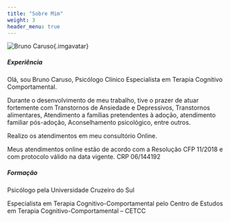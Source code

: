 ```yaml
---
title: "Sobre Mim"
weight: 3
header_menu: true
---
```


![Bruno Caruso](images/sobremim.jpeg){.imgavatar}


##### Experiência

Olá, sou Bruno Caruso, Psicólogo Clínico Especialista em Terapia Cognitivo Comportamental.

Durante o desenvolvimento de meu trabalho, tive o prazer de atuar fortemente com Transtornos de Ansiedade e Depressivos, Transtornos alimentares, Atendimento a famílias pretendentes à adoção, atendimento familiar pós-adoção, Aconselhamento psicológico, entre outros.

Realizo os atendimentos em meu consultório Online.

Meus atendimentos online estão de acordo com a Resolução CFP 11/2018 e com protocolo válido na data vigente.
CRP 06/144192

##### Formação

Psicólogo pela Universidade Cruzeiro do Sul

Especialista em Terapia Cognitivo-Comportamental pelo Centro de Estudos em Terapia Cognitivo-Comportamental – CETCC


<!-- Google tag (gtag.js) - Google Analytics -->
<script async src="https://www.googletagmanager.com/gtag/js?id=G-8PRN5ZRZ02">
</script>
<script>
  window.dataLayer = window.dataLayer || [];
  function gtag(){dataLayer.push(arguments);}
  gtag('js', new Date());

  gtag('config', 'G-8PRN5ZRZ02');
</script>
